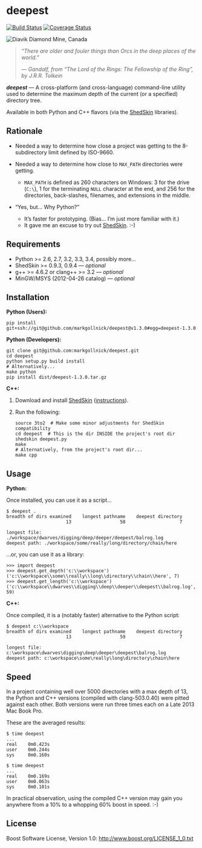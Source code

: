 ﻿deepest
=======

[![Build Status](https://travis-ci.org/markgollnick/deepest.svg?branch=master)](https://travis-ci.org/markgollnick/deepest)
[![Coverage Status](https://img.shields.io/coveralls/markgollnick/deepest.svg)](https://coveralls.io/r/markgollnick/deepest?branch=master)

![Diavik Diamond Mine, Canada](http://content.screencast.com/users/markgollnick/folders/Jing/media/ef41e433-1177-42fd-9b1b-783385c29044/deep.jpg)

> *“There are older and fouler things than Orcs in the deep places of the
> world.”*
> 
> *— Gandalf, from “The Lord of the Rings: The Fellowship of the Ring”,
> by J.R.R. Tolkein*

***deepest*** — A cross-platform (and cross-language) command-line utility used
to determine the maximum depth of the current (or a specified) directory tree.

Available in both Python and C++ flavors (via the [ShedSkin][] libraries).

[ShedSkin]: https://code.google.com/p/shedskin/


Rationale
---------

*   Needed a way to determine how close a project was getting to the
    8-subdirectory limit defined by ISO-9660.

*   Needed a way to determine how close to `MAX_PATH` directories were getting.
    *   `MAX_PATH` is defined as 260 characters on Windows: 3 for the drive
        (`C:\`), 1 for the terminating `NULL` character at the end, and 256 for
        the directories, back-slashes, filenames, and extensions in the middle.

*   “Yes, but… Why Python?”
    *   It’s faster for prototyping. (Bias… I’m just more familiar with it.)
    *   It gave me an excuse to try out [ShedSkin][]. :-)


Requirements
------------

* Python >= 2.6, 2.7, 3.2, 3.3, 3.4, possibly more…
* ShedSkin >= 0.9.3, 0.9.4 — *optional*
* g++ >= 4.6.2 or clang++ >= 3.2 — *optional*
* MinGW/MSYS (2012-04-26 catalog) — *optional*


Installation
------------

**Python (Users):**

    pip install git+ssh://git@github.com/markgollnick/deepest@v1.3.0#egg=deepest-1.3.0

**Python (Developers):**

    git clone git@github.com:markgollnick/deepest.git
    cd deepest
    python setup.py build install
    # Alternatively...
    make python
    pip install dist/deepest-1.3.0.tar.gz

**C++:**

1.  Download and install [ShedSkin][] ([instructions][]).
2.  Run the following:

        source 3to2  # Make some minor adjustments for ShedSkin compatibility
        cd deepest  # This is the dir INSIDE the project's root dir
        shedskin deepest.py
        make
        # Alternatively, from the project's root dir...
        make cpp

[instructions]: https://code.google.com/p/shedskin/wiki/docs#Installation


Usage
-----

**Python:**

Once installed, you can use it as a script…

    $ deepest .
    breadth of dirs examined    longest pathname    deepest directory
                          13                  58                    7

    longest file: ./workspace/dwarves/digging/deep/deeper/deepest/balrog.log
    deepest path: ./workspace/some/really/long/directory/chain/here

…or, you can use it as a library:

    >>> import deepest
    >>> deepest.get_depth('c:\\workspace')
    ('c:\\workspace\\some\\really\\long\\directory\\chain\\here', 7)
    >>> deepest.get_length('c:\\workspace')
    ('c:\\workspace\\dwarves\\digging\\deep\\deeper\\deepest\\balrog.log', 59)

**C++:**

Once compiled, it is a (notably faster) alternative to the Python script:

    $ deepest c:\\workspace
    breadth of dirs examined    longest pathname    deepest directory
                          13                  59                    7

    longest file: c:\workspace\dwarves\digging\deep\deeper\deepest\balrog.log
    deepest path: c:\workspace\some\really\long\directory\chain\here


Speed
-----

In a project containing well over 5000 directories with a max depth of 13, the
Python and C++ versions (compiled with clang-503.0.40) were pitted against each
other. Both versions were run three times each on a Late 2013 Mac Book Pro.

These are the averaged results:

    $ time deepest
    ...
    real    0m0.423s
    user    0m0.244s
    sys     0m0.160s

    $ time deepest
    ...
    real    0m0.169s
    user    0m0.063s
    sys     0m0.101s

In practical observation, using the compiled C++ version may gain you anywhere
from a 10% to a whopping 60% boost in speed. :-)


License
-------

Boost Software License, Version 1.0: <http://www.boost.org/LICENSE_1_0.txt>

